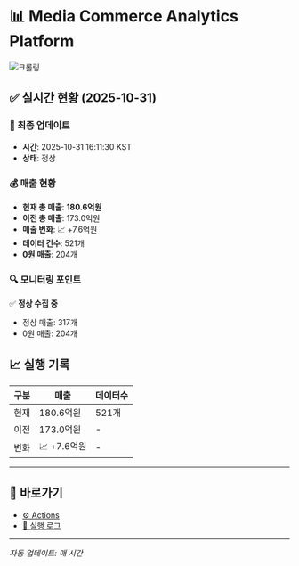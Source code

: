 # 📊 Media Commerce Analytics Platform

![크롤링](https://img.shields.io/badge/크롤링-정상-green)

## ✅ 실시간 현황 (2025-10-31)

### 📍 최종 업데이트
- **시간**: 2025-10-31 16:11:30 KST
- **상태**: 정상

### 💰 매출 현황
- **현재 총 매출**: **180.6억원**
- **이전 총 매출**: 173.0억원
- **매출 변화**: 📈 +7.6억원
- **데이터 건수**: 521개
- **0원 매출**: 204개

### 🔍 모니터링 포인트

✅ **정상 수집 중**
- 정상 매출: 317개
- 0원 매출: 204개


## 📈 실행 기록

| 구분 | 매출 | 데이터수 |
|------|------|----------|
| 현재 | 180.6억원 | 521개 |
| 이전 | 173.0억원 | - |
| 변화 | 📈 +7.6억원 | - |

---

## 🔗 바로가기

- [⚙️ Actions](../../actions)
- [📝 실행 로그](../../actions/workflows/daily_scraping.yml)

---

*자동 업데이트: 매 시간*
